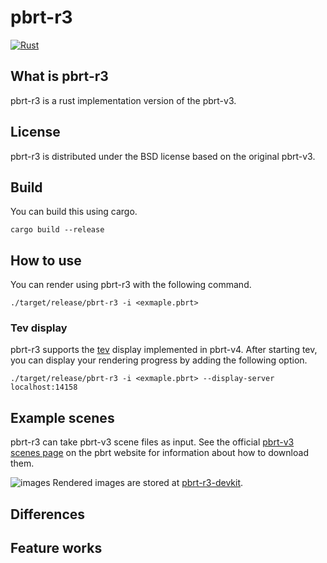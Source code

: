 # pbrt-r3
[![Rust](https://github.com/ototoi/pbrt-r3/actions/workflows/rust.yml/badge.svg)](https://github.com/ototoi/pbrt-r3/actions/workflows/rust.yml)

## What is pbrt-r3
pbrt-r3 is a rust implementation version of the pbrt-v3.

## License
pbrt-r3 is distributed under the BSD license based on the original pbrt-v3.

## Build
You can build this using cargo.
```
cargo build --release
```

## How to use
You can render using pbrt-r3 with the following command.
```
./target/release/pbrt-r3 -i <exmaple.pbrt>
```
### Tev display
pbrt-r3 supports the [tev](https://github.com/Tom94/tev) display implemented in pbrt-v4.
After starting tev, you can display your rendering progress by adding the following option.
```
./target/release/pbrt-r3 -i <exmaple.pbrt> --display-server localhost:14158
```


## Example scenes
pbrt-r3 can take pbrt-v3 scene files as input.
See the official [pbrt-v3 scenes page](http://pbrt.org/scenes-v3.html) on the pbrt website for information about how to download them.

![images](https://github.com/user-attachments/assets/ce1bebc6-8377-4da7-8b49-38e5073a397e)
Rendered images are stored at [pbrt-r3-devkit](https://github.com/ototoi/pbrt-r3-devkit).

## Differences

## Feature works
